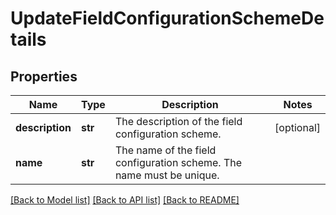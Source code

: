 # UpdateFieldConfigurationSchemeDetails

## Properties
Name | Type | Description | Notes
------------ | ------------- | ------------- | -------------
**description** | **str** | The description of the field configuration scheme. | [optional] 
**name** | **str** | The name of the field configuration scheme. The name must be unique. | 

[[Back to Model list]](../README.md#documentation-for-models) [[Back to API list]](../README.md#documentation-for-api-endpoints) [[Back to README]](../README.md)

